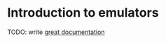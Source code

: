 # Introduction to emulators

TODO: write [great documentation](http://jacobian.org/writing/what-to-write/)

